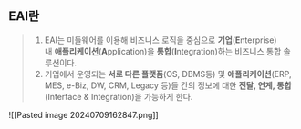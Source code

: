 ## EAI란

> 1. EAI는 미들웨어를 이용해 비즈니스 로직을 중심으로 **기업**(**E**nterprise) 내 **애플리케이션**(**A**pplication)을 **통합**(**I**ntegration)하는 비즈니스 통합 솔루션이다.
> 2. 기업에서 운영되는 **서로 다른 플랫폼**(OS, DBMS등) 및 **애플리케이션**(ERP, MES, e-Biz, DW, CRM, Legacy 등)들 간의 정보에 대한 **전달, 연계, 통합**(Interface & Integration)을 가능하게 한다.

![[Pasted image 20240709162847.png]]